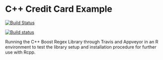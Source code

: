 # C++ Credit Card Example

[![Build Status](https://travis-ci.org/ruaridhw/cpp-creditcards.svg?branch=master)](https://travis-ci.org/ruaridhw/cpp-creditcards)

[![Build status](https://ci.appveyor.com/api/projects/status/9o49xxv0qe8mfsyh/branch/master?svg=true)](https://ci.appveyor.com/project/ruaridhw/cpp-creditcards/branch/master)

Running the C++ Boost Regex Library through Travis and Appveyor in an R environment to test the library setup and installation procedure for further use with Rcpp.
